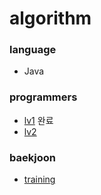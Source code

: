 # algorithm   

### language   
- Java  

### programmers     
- [lv1](https://github.com/hyerin6/Algorithm/tree/master/programmers/src/programmers/lv1) 완료     
- [lv2](https://github.com/hyerin6/Algorithm/tree/master/programmers/src/programmers/lv2)    

### baekjoon    
- [training](https://github.com/hyerin6/Algorithm/tree/master/Baekjoon/src/training)     

